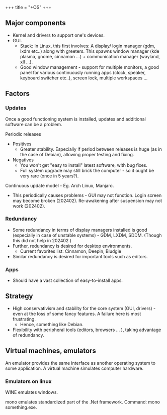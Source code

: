 +++
title = "+OS"
+++

## Major components
- Kernel and drivers to support one's devices.
- GUI. 
  - Stack: In Linux, this first involves: A display/ login manager (gdm, lxdm etc..) along with greeters. This spawns window manager (kde plasma, gnome, cinnamon ...) + communication manager (wayland, xll ...).
  - Good window management - support for multiple monitors, a good panel for various continuously running apps (clock, speaker, keyboard switcher etc..), screen lock, multiple workspaces ...


## Factors
### Updates
Once a good functioning system is installed, updates and additional software can be a problem.

Periodic releases

- Positives
  - Greater stability. Especially if period between releases is huge (as in the case of Debian), allowing proper testing and fixing. 
- Negatives
  - You won't get "easy to install" latest software, with bug fixes.
  - Full system upgrade may still brick the computer - so it ought be very rare (once in 5 years?).

Continuous update model - Eg. Arch Linux, Manjaro.

- This periodically causes problems - GUI may not function. Login screen may become broken (202402). Re-awakening after suspension may not work (202402). 

### Redundancy
- Some redundancy in terms of display managers installed is good (especially in case of unstable systems) - GDM, LXDM, SDDM. (Though this did not help in 202402.)
- Further, redundancy is desired for desktop environments.
  - Current favorites list: Cinnamon, Deepin, Bludgie
- Similar redundancy is desired for important tools such as editors.

### Apps
- Should have a vast collection of easy-to-install apps.

## Strategy
- High conservativism and stability for the core system (GUI, drivers) - even at the loss of some fancy features. A failure here is most frustrating.
  - Hence, something like Debian.
- Flexibility with peripheral tools (editors, browsers ... ), taking advantage of redundancy.


## Virtual machines, emulators
An emulator provides the same interface as another operating system to some application. A virtual machine simulates computer hardware.

### Emulators on linux
WINE emulates windows.

mono emulates standardized part of the .Net framework. Command: mono something.exe.

